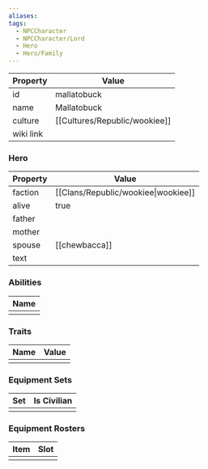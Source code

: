```yaml
---
aliases: 
tags:
  - NPCCharacter
  - NPCCharacter/Lord
  - Hero
  - Hero/Family
---
```


| Property  | Value       |
| :-------- | ----------- |
| id        | mallatobuck |
| name      | Mallatobuck |
| culture   | [[Cultures/Republic/wookiee]] |
| wiki link |             |
### Hero
| Property | Value                               |
| -------- | ----------------------------------- |
| faction  | [[Clans/Republic/wookiee\|wookiee]] |
| alive    | true                                |
| father   |                                     |
| mother   |                                     |
| spouse   | [[chewbacca]]                       |
| text     |                                     |

### Abilities
| Name |
| :--: |
|      |

### Traits
| Name | Value |
| ---- | ----- |
|      |       |

### Equipment Sets
| Set | Is Civilian |
| --- | ----------- |
|     |             |

### Equipment Rosters
| Item | Slot |
| ---- | ---- |
|      |      |
